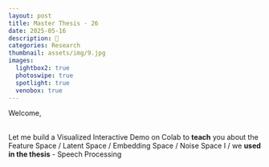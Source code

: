 ```yaml
---
layout: post
title: Master Thesis - 26
date: 2025-05-16
description: 🦔
categories: Research
thumbnail: assets/img/9.jpg
images:
  lightbox2: true
  photoswipe: true
  spotlight: true
  venobox: true
---
```


Welcome, <br>
<br>

Let me build a Visualized Interactive Demo on Colab to **teach** you about the Feature Space / Latent Space / Embedding Space / Noise Space I / we **used in the thesis** - Speech Processing


<br><br>
